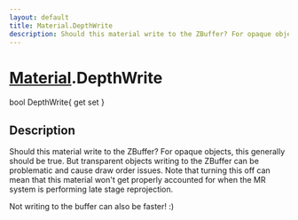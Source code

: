 ```yaml
---
layout: default
title: Material.DepthWrite
description: Should this material write to the ZBuffer? For opaque objects, this generally should be true. But transparent objects writing to the ZBuffer can be problematic and cause draw order issues. Note that turning this off can mean that this material won't get properly accounted for when the MR system is performing late stage reprojection.  Not writing to the buffer can also be faster! .)
---
```

# [Material]({{site.url}}/Pages/StereoKit/Material.html).DepthWrite

<div class='signature' markdown='1'>
bool DepthWrite{ get set }
</div>

## Description
Should this material write to the ZBuffer? For opaque
objects, this generally should be true. But transparent objects
writing to the ZBuffer can be problematic and cause draw order
issues. Note that turning this off can mean that this material
won't get properly accounted for when the MR system is performing
late stage reprojection.

Not writing to the buffer can also be faster! :)

